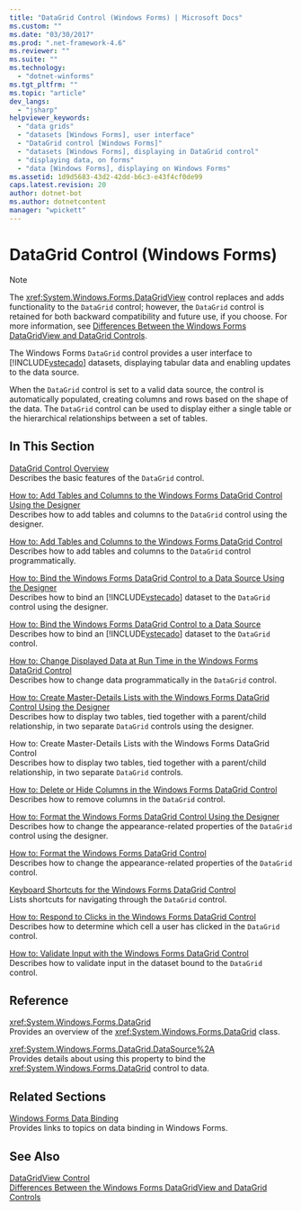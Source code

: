 ```yaml
---
title: "DataGrid Control (Windows Forms) | Microsoft Docs"
ms.custom: ""
ms.date: "03/30/2017"
ms.prod: ".net-framework-4.6"
ms.reviewer: ""
ms.suite: ""
ms.technology: 
  - "dotnet-winforms"
ms.tgt_pltfrm: ""
ms.topic: "article"
dev_langs: 
  - "jsharp"
helpviewer_keywords: 
  - "data grids"
  - "datasets [Windows Forms], user interface"
  - "DataGrid control [Windows Forms]"
  - "datasets [Windows Forms], displaying in DataGrid control"
  - "displaying data, on forms"
  - "data [Windows Forms], displaying on Windows Forms"
ms.assetid: 1d9d5683-43d2-42dd-b6c3-e43f4cf0de99
caps.latest.revision: 20
author: dotnet-bot
ms.author: dotnetcontent
manager: "wpickett"
---
```

# DataGrid Control (Windows Forms)
> [!NOTE]
>  The <xref:System.Windows.Forms.DataGridView> control replaces and adds functionality to the `DataGrid` control; however, the `DataGrid` control is retained for both backward compatibility and future use, if you choose. For more information, see [Differences Between the Windows Forms DataGridView and DataGrid Controls](../../../../docs/framework/winforms/controls/differences-between-the-windows-forms-datagridview-and-datagrid-controls.md).  
  
 The Windows Forms `DataGrid` control provides a user interface to [!INCLUDE[vstecado](../../../../includes/vstecado-md.md)] datasets, displaying tabular data and enabling updates to the data source.  
  
 When the `DataGrid` control is set to a valid data source, the control is automatically populated, creating columns and rows based on the shape of the data. The `DataGrid` control can be used to display either a single table or the hierarchical relationships between a set of tables.  
  
## In This Section  
 [DataGrid Control Overview](../../../../docs/framework/winforms/controls/datagrid-control-overview-windows-forms.md)  
 Describes the basic features of the `DataGrid` control.  
  
 [How to: Add Tables and Columns to the Windows Forms DataGrid Control Using the Designer](../../../../docs/framework/winforms/controls/add-tables-and-columns-to-wf-datagrid-control-using-the-designer.md)  
 Describes how to add tables and columns to the `DataGrid` control using the designer.  
  
 [How to: Add Tables and Columns to the Windows Forms DataGrid Control](../../../../docs/framework/winforms/controls/how-to-add-tables-and-columns-to-the-windows-forms-datagrid-control.md)  
 Describes how to add tables and columns to the `DataGrid` control programmatically.  
  
 [How to: Bind the Windows Forms DataGrid Control to a Data Source Using the Designer](../../../../docs/framework/winforms/controls/bind-wf-datagrid-control-to-a-data-source-using-the-designer.md)  
 Describes how to bind an [!INCLUDE[vstecado](../../../../includes/vstecado-md.md)] dataset to the `DataGrid` control using the designer.  
  
 [How to: Bind the Windows Forms DataGrid Control to a Data Source](../../../../docs/framework/winforms/controls/how-to-bind-the-windows-forms-datagrid-control-to-a-data-source.md)  
 Describes how to bind an [!INCLUDE[vstecado](../../../../includes/vstecado-md.md)] dataset to the `DataGrid` control.  
  
 [How to: Change Displayed Data at Run Time in the Windows Forms DataGrid Control](../../../../docs/framework/winforms/controls/change-displayed-data-at-run-time-wf-datagrid-control.md)  
 Describes how to change data programmatically in the `DataGrid` control.  
  
 [How to: Create Master-Details Lists with the Windows Forms DataGrid Control Using the Designer](../../../../docs/framework/winforms/controls/create-master-details-lists-with-wf-datagrid-control-using-the-designer.md)  
 Describes how to display two tables, tied together with a parent/child relationship, in two separate `DataGrid` controls using the designer.  
  
 How to: Create Master-Details Lists with the Windows Forms DataGrid Control  
 Describes how to display two tables, tied together with a parent/child relationship, in two separate `DataGrid` controls.  
  
 [How to: Delete or Hide Columns in the Windows Forms DataGrid Control](../../../../docs/framework/winforms/controls/how-to-delete-or-hide-columns-in-the-windows-forms-datagrid-control.md)  
 Describes how to remove columns in the `DataGrid` control.  
  
 [How to: Format the Windows Forms DataGrid Control Using the Designer](../../../../docs/framework/winforms/controls/how-to-format-the-windows-forms-datagrid-control-using-the-designer.md)  
 Describes how to change the appearance-related properties of the `DataGrid` control using the designer.  
  
 [How to: Format the Windows Forms DataGrid Control](../../../../docs/framework/winforms/controls/how-to-format-the-windows-forms-datagrid-control.md)  
 Describes how to change the appearance-related properties of the `DataGrid` control.  
  
 [Keyboard Shortcuts for the Windows Forms DataGrid Control](../../../../docs/framework/winforms/controls/keyboard-shortcuts-for-the-windows-forms-datagrid-control.md)  
 Lists shortcuts for navigating through the `DataGrid` control.  
  
 [How to: Respond to Clicks in the Windows Forms DataGrid Control](../../../../docs/framework/winforms/controls/how-to-respond-to-clicks-in-the-windows-forms-datagrid-control.md)  
 Describes how to determine which cell a user has clicked in the `DataGrid` control.  
  
 [How to: Validate Input with the Windows Forms DataGrid Control](../../../../docs/framework/winforms/controls/how-to-validate-input-with-the-windows-forms-datagrid-control.md)  
 Describes how to validate input in the dataset bound to the `DataGrid` control.  
  
## Reference  
 <xref:System.Windows.Forms.DataGrid>  
 Provides an overview of the <xref:System.Windows.Forms.DataGrid> class.  
  
 <xref:System.Windows.Forms.DataGrid.DataSource%2A>  
 Provides details about using this property to bind the <xref:System.Windows.Forms.DataGrid> control to data.  
  
## Related Sections  
 [Windows Forms Data Binding](../../../../docs/framework/winforms/windows-forms-data-binding.md)  
 Provides links to topics on data binding in Windows Forms.  
  
## See Also  
 [DataGridView Control](../../../../docs/framework/winforms/controls/datagridview-control-windows-forms.md)   
 [Differences Between the Windows Forms DataGridView and DataGrid Controls](../../../../docs/framework/winforms/controls/differences-between-the-windows-forms-datagridview-and-datagrid-controls.md)
